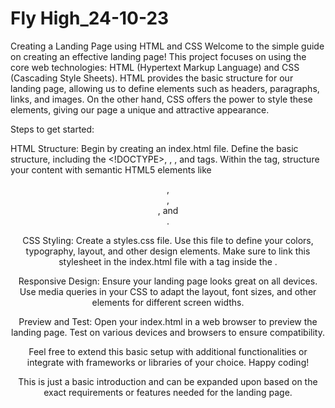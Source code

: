 # Fly High_24-10-23
Creating a Landing Page using HTML and CSS
Welcome to the simple guide on creating an effective landing page! This project focuses on using the core web technologies: HTML (Hypertext Markup Language) and CSS (Cascading Style Sheets). HTML provides the basic structure for our landing page, allowing us to define elements such as headers, paragraphs, links, and images. On the other hand, CSS offers the power to style these elements, giving our page a unique and attractive appearance.

Steps to get started:

HTML Structure: Begin by creating an index.html file. Define the basic structure, including the <!DOCTYPE>, <html>, <head>, and <body> tags. Within the <body> tag, structure your content with semantic HTML5 elements like <header>, <main>, <section>, and <footer>.

CSS Styling: Create a styles.css file. Use this file to define your colors, typography, layout, and other design elements. Make sure to link this stylesheet in the index.html file with a <link> tag inside the <head>.

Responsive Design: Ensure your landing page looks great on all devices. Use media queries in your CSS to adapt the layout, font sizes, and other elements for different screen widths.

Preview and Test: Open your index.html in a web browser to preview the landing page. Test on various devices and browsers to ensure compatibility.

Feel free to extend this basic setup with additional functionalities or integrate with frameworks or libraries of your choice. Happy coding!

This is just a basic introduction and can be expanded upon based on the exact requirements or features needed for the landing page.






